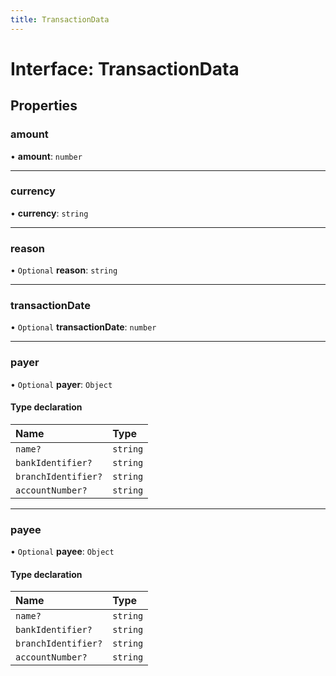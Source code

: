 ```yaml
---
title: TransactionData
---
```


# Interface: TransactionData

## Properties

### amount

• **amount**: `number`

___

### currency

• **currency**: `string`

___

### reason

• `Optional` **reason**: `string`

___

### transactionDate

• `Optional` **transactionDate**: `number`

___

### payer

• `Optional` **payer**: `Object`

#### Type declaration

| Name | Type |
| :------ | :------ |
| `name?` | `string` |
| `bankIdentifier?` | `string` |
| `branchIdentifier?` | `string` |
| `accountNumber?` | `string` |

___

### payee

• `Optional` **payee**: `Object`

#### Type declaration

| Name | Type |
| :------ | :------ |
| `name?` | `string` |
| `bankIdentifier?` | `string` |
| `branchIdentifier?` | `string` |
| `accountNumber?` | `string` |
